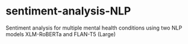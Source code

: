 # sentiment-analysis-NLP
Sentiment analysis for multiple mental health conditions using two NLP models XLM-RoBERTa and FLAN-T5 (Large)
